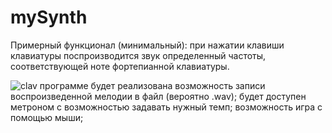 # mySynth
Примерный функционал (минимальный):
при нажатии клавиши клавиатуры поспроизводится звук определенный частоты, соответствующей ноте фортепианной клавиатуры.

![clav](https://user-images.githubusercontent.com/75785332/124658858-f587f000-deac-11eb-8705-8816b14ab652.jpg)
 программе будет реализована возможность записи воспроизведенной мелодии в файл (вероятно .wav);
 будет доступен метроном с возможностью задавать нужный темп;
 возможность игра с помощью мыши;
